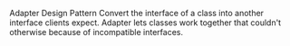 ﻿Adapter Design Pattern
Convert the interface of a class into another interface clients expect. Adapter lets classes work together that couldn't otherwise because of incompatible interfaces.

